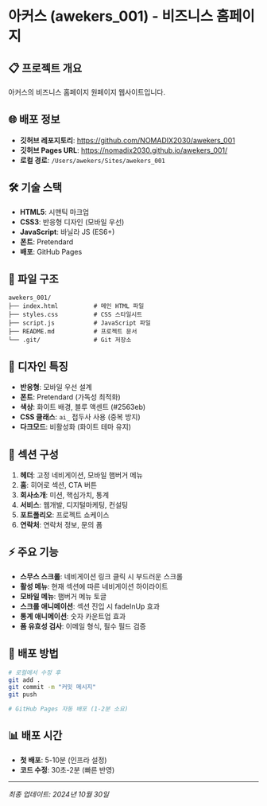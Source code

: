 # 아커스 (awekers_001) - 비즈니스 홈페이지

## 📋 프로젝트 개요
아커스의 비즈니스 홈페이지 원페이지 웹사이트입니다.

## 🌐 배포 정보
- **깃허브 레포지토리**: https://github.com/NOMADIX2030/awekers_001
- **깃허브 Pages URL**: https://nomadix2030.github.io/awekers_001/
- **로컬 경로**: `/Users/awekers/Sites/awekers_001`

## 🛠️ 기술 스택
- **HTML5**: 시맨틱 마크업
- **CSS3**: 반응형 디자인 (모바일 우선)
- **JavaScript**: 바닐라 JS (ES6+)
- **폰트**: Pretendard
- **배포**: GitHub Pages

## 📁 파일 구조
```
awekers_001/
├── index.html          # 메인 HTML 파일
├── styles.css          # CSS 스타일시트
├── script.js           # JavaScript 파일
├── README.md           # 프로젝트 문서
└── .git/               # Git 저장소
```

## 🎨 디자인 특징
- **반응형**: 모바일 우선 설계
- **폰트**: Pretendard (가독성 최적화)
- **색상**: 화이트 배경, 블루 액센트 (#2563eb)
- **CSS 클래스**: `ai_` 접두사 사용 (중복 방지)
- **다크모드**: 비활성화 (화이트 테마 유지)

## 📱 섹션 구성
1. **헤더**: 고정 네비게이션, 모바일 햄버거 메뉴
2. **홈**: 히어로 섹션, CTA 버튼
3. **회사소개**: 미션, 핵심가치, 통계
4. **서비스**: 웹개발, 디지털마케팅, 컨설팅
5. **포트폴리오**: 프로젝트 쇼케이스
6. **연락처**: 연락처 정보, 문의 폼

## ⚡ 주요 기능
- **스무스 스크롤**: 네비게이션 링크 클릭 시 부드러운 스크롤
- **활성 메뉴**: 현재 섹션에 따른 네비게이션 하이라이트
- **모바일 메뉴**: 햄버거 메뉴 토글
- **스크롤 애니메이션**: 섹션 진입 시 fadeInUp 효과
- **통계 애니메이션**: 숫자 카운트업 효과
- **폼 유효성 검사**: 이메일 형식, 필수 필드 검증

## 🚀 배포 방법
```bash
# 로컬에서 수정 후
git add .
git commit -m "커밋 메시지"
git push

# GitHub Pages 자동 배포 (1-2분 소요)
```

## 📊 배포 시간
- **첫 배포**: 5-10분 (인프라 설정)
- **코드 수정**: 30초-2분 (빠른 반영)

---
*최종 업데이트: 2024년 10월 30일*